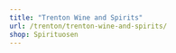 ```yaml
---
title: "Trenton Wine and Spirits"
url: /trenton/trenton-wine-and-spirits/
shop: Spirituosen
---
```

